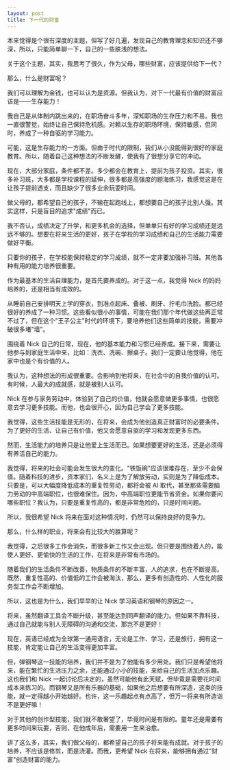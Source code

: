 ```yaml
---
layout: post
title: 下一代的财富
---
```


本来觉得是个很有深度的主题，但写了好几遍，发现自己的教育理念和知识还不够深，所以，只能简单聊一下，自己的一些肤浅的想法。

关于这个主题，其实，我思考了很久，作为父母，哪些财富，应该提供给下一代？

那么，什么是财富呢？

我们可以理解为金钱，也可以认为是资源。但我认为，对下一代最有价值的财富应该是——生存能力！

我自己是从体制内跳出来的，在职场奋斗多年，深知职场的生存压力和不易。我也一直很警觉，始终让自己保持危机感。对赖以生存的职场环境，保持敏感，但同时，养成了一种自驱的学习能力。

可能，这是生存能力的一方面。但由于时代的限制，我们从小没能得到很好的家庭教育。所以，随着自己这种想法的不断发酵，使我有了很想分享它的冲动。

现在，大部分家庭，条件都不差。多少都会在教育上，提前为孩子投资。其实，很多补习班，大多都是学校课程的延伸，很多都是高强度的题海练习，我感觉这是在让孩子提前透支，而且缺少了很多业余玩耍时间。

做父母的，都希望自己的孩子，不输在起跑线上，都想要自己的孩子比别人强。其实这样，只是盲目的追求"成绩"而已。

我不否认，成绩决定了升学，和更多机会的选择，但单单只有好的学习成绩还是远远不够的。想要在将来生活的更好，孩子在学校的学习成绩和自己的生活能力需要做好平衡。

只要你的孩子，在学校能保持稳定的学习成绩，就不一定非要加强补习班。其他各种有用的能力培养很重要。

作为最基本的生活自理能力，是首先要养成的。对于这一点，我觉得 Nick 的妈妈培养的，还是相当有成效的。

从睡前自己安排明天上学的穿衣，到准点起床、叠被、刷牙、拧毛巾洗脸。都已经很好的养成了一种习惯。这些看似很小的事情，可能在我们那个年代做这些再正常不过了，但在这个"王子公主"时代的环境下，要培养他们这些简单的技能，需要冲破很多堵"墙"。

围绕着 Nick 自己的日常，现在，他的基本能力和习惯已经养成。接下来，需要让他参与到家庭生活中来，比如：洗衣、洗碗、擦桌子。我们一定要让他觉得，他在家中也是个有价值的人。

我认为，这种想法的形成很重要。会影响到他将来，在社会中的自我价值的认可。有时候，人最大的成就感，就是被别人认可。

Nick 在参与家务劳动中，体验到了自己的价值，他就会愿意做更多事情，也很愿意去学习更多技能。而他，也会很开心，因为自己学会了更多技能。

我觉得，这些生活技能是无形的，在将来，会成为他创造真正财富时的必要条件。为了更好的生活、让自己有价值，他又会愿意自驱的学习和发现更多东西。

然而，生活能力的培养只是让他爱上生活而已。如果想要更好的生活，还是必须得有养活自己的能力。

我觉得，将来的社会可能会发生很大的变化。"铁饭碗"应该很难存在，至少不会保值。随着科技的进步，资本家们，名义上是为了解放劳动，实则是为了降低成本。只要是，可以大幅度降低成本的重复性劳动，都将会被 AI 取代，甚至那些需要脑力劳动的中高端职位，也很难保住。因为，中高端职位更能节省资金。如果你要问哪些职位？我认为，只要是重复性高的，都是非常危险的，只是时间问题。

所以，我很希望 Nick 将来在面对这种情况时，仍然可以保持良好的竞争力。

那么，什么样的职业，将来会有比较大的胜算呢？

我觉得，之后很多工作会消失，而很多新工作又会出现。但只要是围绕着人的，能使人更好、更愉快的生活的工作，在将来是非常有市场的。

随着我们的生活条件不断改善，物质条件的不断丰富，人的追求，也在不断提高。既然，重复性高的、价值低的工作会被淘汰，那么，更多有创造性的、人性化的服务型工作会不断增加。

所以，这也是为什么，我们早早的让 Nick 学习英语和钢琴的原因之一。

将来，虽然翻译工具会不断升级，甚至能达到同声翻译的能力。但如果不靠科技，通过自己就能与别人无障碍的沟通和交流，那岂不是更好！

现在，英语已经成为全球第一通用语言，无论是工作、学习，还是旅行，拥有这一技能，肯定能让自己的生活变得更加丰富。

但，弹钢琴这一技能的培养，我们并不是为了他能有多少用处。我们只是希望他将来，能在繁忙的生活压力之余，还能通过小小的技能，来给自己的生活加点乐趣。这也我们和 Nick 一起讨论后决定的，虽然可能他有此天赋，但毕竟是需要花时间成本来练习的。而钢琴又是所有乐器的基础，如果他之后想要有所深造，这类的技能，就一定得越小开始越好。也许，这一乐趣起点有点高了，但万一将来有所造诣不是更好嘛！

对于其他的创作型技能，我们就不敢奢望了，毕竟时间是有限的。童年还是需要有更多时间来玩耍，否则，在他成年后，需要用一生来治愈。

讲了这么多，其实，我们做父母的，都希望自己的孩子将来能有成就。对于孩子的培养，不应该是修剪，而是浇灌。而我，更希望 Nick 在将来，能够拥有通过"财富"创造财富的能力。